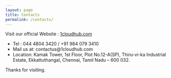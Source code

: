 ```yaml
---
layout: page
title: Contacts
permalink: /contacts/
---
```

Visit our official Website : [1cloudhub.com](https://www.1cloudhub.com/)

<ul>


<li>Tel : 044 4804 3420 / +91 984 079 3410</li>


<li> Mail us at: contactus@1cloudhub.com</li>


<li> Location: Kamak Tower, 1st Floor, Plot No.12-A(SP), Thiru-vi-ka Industrial Estate, Ekkattuthangal, Chennai, Tamil Nadu – 600 032. </li>
</ul>
Thanks for visiting.